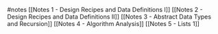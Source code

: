 #notes
[[Notes 1 - Design Recipes and Data Definitions I]]
[[Notes 2 - Design Recipes and Data Definitions II]]
[[Notes 3 - Abstract Data Types and Recursion]]
[[Notes 4 - Algorithm Analysis]]
[[Notes 5 - Lists 1]]


